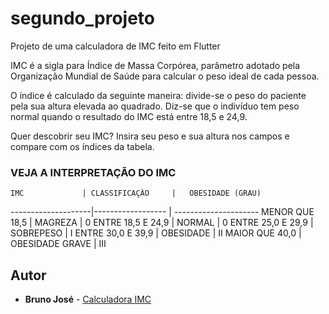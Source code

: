 # segundo_projeto

Projeto de uma calculadora de IMC feito em Flutter

IMC é a sigla para Índice de Massa Corpórea, parâmetro adotado pela Organização Mundial de Saúde para calcular o peso ideal de cada pessoa.

O índice é calculado da seguinte maneira: divide-se o peso do paciente pela sua altura elevada ao quadrado. Diz-se que o indivíduo tem peso normal quando o resultado do IMC está entre 18,5 e 24,9.

Quer descobrir seu IMC? Insira seu peso e sua altura nos campos e compare com os índices da tabela. 

### VEJA A INTERPRETAÇÃO DO IMC

	IMC				| CLASSIFICAÇÃO		|   OBESIDADE (GRAU) 
--------------------|------------------ | ---------------------
MENOR QUE 18,5		|	MAGREZA			|		  0
ENTRE 18,5 E 24,9	|	NORMAL			|		  0
ENTRE 25,0 E 29,9	|	SOBREPESO		|		  I
ENTRE 30,0 E 39,9	|	OBESIDADE		|	      II
MAIOR QUE 40,0		|	OBESIDADE GRAVE	|		  III


## Autor

* **Bruno José** - [Calculadora IMC](https://github.com/brunozn/ApredendoFlutter)
